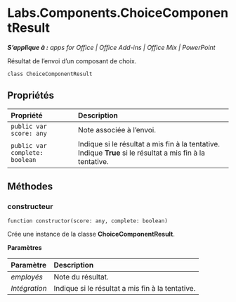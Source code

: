 
# Labs.Components.ChoiceComponentResult

 _**S’applique à :** apps for Office | Office Add-ins | Office Mix | PowerPoint_

Résultat de l’envoi d’un composant de choix.

```
class ChoiceComponentResult
```


## Propriétés


|Propriété|Description|
|:-----|:-----|
| `public var score: any`|Note associée à l’envoi.|
| `public var complete: boolean`|Indique si le résultat a mis fin à la tentative.  Indique **True** si le résultat a mis fin à la tentative.|

## Méthodes




### constructeur

 `function constructor(score: any, complete: boolean)`

Crée une instance de la classe **ChoiceComponentResult**.

 **Paramètres**


|Paramètre|Description|
|:-----|:-----|
| _employés_|Note du résultat.|
| _Intégration_|Indique si le résultat a mis fin à la tentative.|
